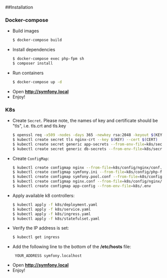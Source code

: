 ##Installation

### Docker-compose
* Build images 
    ```bash
    $ docker-compose build
    ```
* Install dependencies
    ```bash
    $ docker-compose exec php-fpm sh
    $ composer install
    ```
* Run containers
    ```bash
    $ docker-compose up -d
    ```
* Open  **http://symfony.local**
* Enjoy!

### K8s
* Create `Secret`. Please note, the names of key and certificate should be "tls", i.e. tls.crt and tls.key
    ```bash
    $ openssl req -x509 -nodes -days 365 -newkey rsa:2048 -keyout $(KEY) -out $(CERT) -subj "/CN=nginxsvc/O=nginxsvc"
    $ kubectl create secret tls nginx-crt --key $(KEY) --cert $(CERT)
    $ kubectl create secret generic app-secrets --from-env-file=k8s/secrets/.env.app.secrets
    $ kubectl create secret generic db-secrets --from-env-file=k8s/secrets/.env.db.secrets
    ```
* Create `ConfigMap`:
    ```bash
    $ kubectl create configmap nginx --from-file=k8s/config/nginx/conf.d
    $ kubectl create configmap symfony.ini --from-file=k8s/config/php-fpm/conf.d/symfony.ini
    $ kubectl create configmap symfony.pool.conf --from-file=k8s/config/php-fpm/php-fpm.d/symfony.pool.conf
    $ kubectl create configmap nginx.conf --from-file=k8s/config/nginx/nginx.conf
    $ kubectl create configmap app-config --from-env-file=k8s/.env
    ```
* Apply available k8 controllers:
    ```bash
    $ kubectl apply -f k8s/deployment.yaml
    $ kubectl apply -f k8s/service.yaml
    $ kubectl apply -f k8s/ingress.yaml
    $ kubectl apply -f k8s/statefulset.yaml
    ```
* Verify the IP address is set:
    ```bash
    $ kubectl get ingress
    ```
* Add the following line to the bottom of the **/etc/hosts** file:
    ```text
     YOUR_ADDRESS symfony.localhost
    ```
* Open  **http://symfony.local**
* Enjoy!
